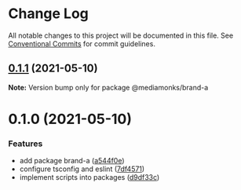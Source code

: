 # Change Log

All notable changes to this project will be documented in this file.
See [Conventional Commits](https://conventionalcommits.org) for commit guidelines.

## [0.1.1](https://github.com/ardakkk/monorepo-mediamonks/compare/@mediamonks/brand-a@0.1.0...@mediamonks/brand-a@0.1.1) (2021-05-10)

**Note:** Version bump only for package @mediamonks/brand-a





# 0.1.0 (2021-05-10)


### Features

* add package brand-a ([a544f0e](https://github.com/ardakkk/monorepo-mediamonks/commit/a544f0ec72f3f299858f1b1e57b76d45dc9b33ba))
* configure tsconfig and eslint ([7df4571](https://github.com/ardakkk/monorepo-mediamonks/commit/7df457116cefcaa0fc3240a62a6b7f93fccf78b1))
* implement scripts into packages ([d9df33c](https://github.com/ardakkk/monorepo-mediamonks/commit/d9df33cd6ad8434fa246172ac54c2dfe3e5492ab))
